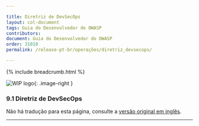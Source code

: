 ```yaml
---

title: Diretriz de DevSecOps
layout: col-document
tags: Guia do Desenvolvedor do OWASP
contributors:
document: Guia do Desenvolvedor do OWASP
order: 31010
permalink: /release-pt-br/operações/diretriz_devsecops/

---
```


{% include breadcrumb.html %}

<style type="text/css">
.image-right {
  height: 180px;
  display: block;
  margin-left: auto;
  margin-right: auto;
  float: right;
}
</style>

![WIP logo](../../../assets/images/dg_wip.png "Trabalho em andamento"){: .image-right }

### 9.1 Diretriz de DevSecOps

Não há tradução para esta página, consulte a [versão original em inglês][release1101].

----

[release1101]: https://github.com/OWASP/www-project-developer-guide/blob/main/draft/11-operations/01-devsecops.md
